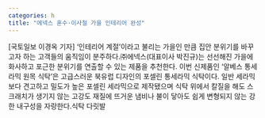 ```yaml
---
categories: h
title: "에넥스 혼수·이사철 가을 인테리어 완성"
---
```

[국토일보 이경옥 기자] ‘인테리어 계절’이라고 불리는 가을인 만큼 집안 분위기를 바꾸고자 하는 고객들의 움직임이 분주하다.㈜에넥스(대표이사 박진규)는 선선해진 가을에 화사하고 포근한 분위기를 연출할 수 있는 제품을 추천한다. 이번 신제품인 ‘알베스 통세라믹 원목 식탁’은 고급스러운 북유럽 디자인의 포셀린 통세라믹 식탁이다. 일반 세라믹보다 견고하고 밀도가 높은 포셀린 세라믹으로 제작됐으며 식탁 위에서 칼질을 해도 스크래치가 생기지 않는 고강도 재질에 뜨거운 냄비나 불이 닿아도 쉽게 변형되지 않는 강한 내구성을 자랑한다.식탁 다릿발